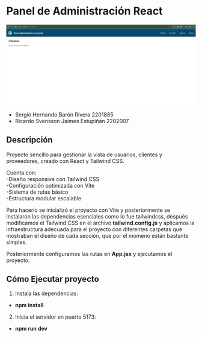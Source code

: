 # Panel de Administración React

![Vista previa del proyecto](./imagenVista/vista.png)


<ul>
  <li>Sergio Hernando Barón Rivera 2201885</li>
  <li>Ricardo Svensson Jaimes Estupiñan 2202007</li>
</ul>


## Descripción
Proyecto sencillo para gestionar la vista de usuarios, clientes y proveedores, creado con React y Tailwind CSS.

Cuenta con:
<br>
-Diseño responsive con Tailwind CSS
<br>
-Configuración optimizada con Vite
<br>
-Sistema de rutas básico
<br>
-Estructura modular escalable



Para hacerlo se inicializó el proyecto con Vite y posteriormente se instalaron las dependencias esenciales como lo fue tailwindcss, después modificamos el Tailwind CSS en el archivo **tailwind.config.js** y aplicamos la infraestructura adecuada para el proyecto con diferentes carpetas que mostraban el diseño de cada sección, que por el momeno están bastante simples.

Posteriormente configuramos las rutas en **App.jsx** y ejecutamos el proyecto.

## Cómo Ejecutar proyecto
1. Instala las dependencias:
- **npm install**

2. Inicia el servidor en puerto 5173:
- **npm run dev**
